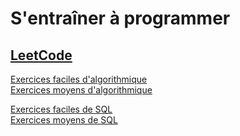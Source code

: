 # S'entraîner à programmer

## [LeetCode](https://leetcode.com)

[Exercices faciles d'algorithmique](https://leetcode.com/problemset/algorithms/?difficulty=Easy)  
[Exercices moyens d'algorithmique](https://leetcode.com/problemset/algorithms/?difficulty=Medium)

[Exercices faciles de SQL](https://leetcode.com/problemset/database/?difficulty=Easy)  
[Exercices moyens de SQL](https://leetcode.com/problemset/database/?difficulty=Medium)
